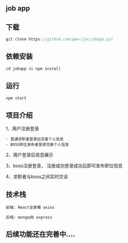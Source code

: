 
## job app

## 下载

  ```javascript
  git clone https://github.com/gmw-zjw/jobapp.git 
  ```
## 依赖安装

  ```javascript
  cd jobapp && npm install
  ```

## 运行

  ```javascript
  npm start
  ```

## 项目介绍

  1、用户注册登录

    - 普通求职者登录后完善个人信息
    - BOSS职位发布者登录完善个人信息


  2、用户登录后信息展示

  3、boss注册登录， 注册成功登录成功后即可发布职位信息
  
  4、求职者与boss之间实时交谈

## 技术栈

    前端: React全家桶 axios 
    
    后端: mongodb express

## 后续功能还在完善中....    